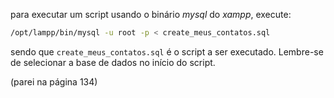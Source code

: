 para executar um script usando o binário *mysql* do *xampp*, execute:

```bash
/opt/lampp/bin/mysql -u root -p < create_meus_contatos.sql
```

sendo que `create_meus_contatos.sql` é o script a ser executado. Lembre-se de selecionar a base de dados no início do script.



(parei na página 134)
